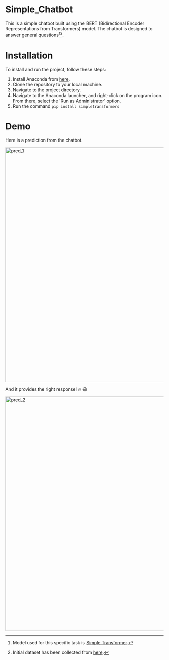 # Simple_Chatbot 
This is a simple chatbot built using the BERT (Bidirectional Encoder Representations from Transformers) model. The chatbot is designed to answer general questions[^1][^2].
[^1]: Model used for this specific task is [Simple Transformer](https://simpletransformers.ai/docs/qa-specifics/).
[^2]: Initial dataset has been collected from [here](https://rajpurkar.github.io/SQuAD-explorer/).
# Installation
To install and run the project, follow these steps:
1. Install Anaconda from [here](https://www.anaconda.com/).
2. Clone the repository to your local machine.
3. Navigate to the project directory.
4. Navigate to the Anaconda launcher, and right-click on the program icon. From there, select the 'Run as Administrator' option.
5. Run the command `pip install simpletransformers`
# Demo 
Here is a prediction from the chatbot.

<img width="743" alt="pred_1" src="https://user-images.githubusercontent.com/59967523/235708106-be324c06-62ca-4cdb-b0f1-c9cd218ab7b4.PNG">

And it provides the right response! :fire: :smiley:

<img width="742" alt="pred_2" src="https://user-images.githubusercontent.com/59967523/235708397-b7f81843-9620-4c55-b889-3b21edbae882.PNG">
